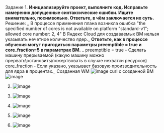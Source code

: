 Задание 1.
**Инициализируйте проект, выполните код. Исправьте намеренно допущенные синтаксические ошибки. Ищите внимательно, посимвольно. Ответьте, в чём заключается их суть.**
Решение:
 _ В процессе применения плана возникла ошибка
  "the specified number of cores is not available on platform "standard-v1"; allowed core number: 2, 4"
  В Яндекс Cloud для создаваемых ВМ нельзя указывать нечетное количество ядер._
  **Ответьте, как в процессе обучения могут пригодиться параметры preemptible = true и core_fraction=5 в параметрах ВМ.**
 _ preemptible = true - Сделать машину прерываемой (какую машину можно прервать\остановить\пожертвовать в случае нехватки ресурсов)
  core_fraction - Если указано, указывает базовую производительность для ядра в процентах._
    Созданная WM
   ![image](https://github.com/Plakhoff/devops-netology/assets/110332753/1d1cd7ad-9e74-4eae-b9f8-37633a018f82)
    curl с созданной ВМ
  ![image](https://github.com/Plakhoff/devops-netology/assets/110332753/971fb455-d3a0-4b2c-940b-22ded06fd528)



2. ![image](https://github.com/Plakhoff/devops-netology/assets/110332753/862701ed-ca31-4743-8a5a-6b44e2aa7c54)

3. ![image](https://github.com/Plakhoff/devops-netology/assets/110332753/463c0a75-f2bd-4992-b716-8d8a79e8f90a)
4. ![image](https://github.com/Plakhoff/devops-netology/assets/110332753/003a7dfa-f6cc-4751-8ee1-968da5ac2e0f)
5. ![image](https://github.com/Plakhoff/devops-netology/assets/110332753/526d6973-262d-4f52-be5f-39bb24662265)
6. ![image](https://github.com/Plakhoff/devops-netology/assets/110332753/6cfe557f-bf7d-4769-bd94-ddfef0f76f0c)
   






  


